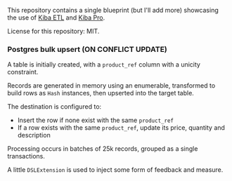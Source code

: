 This repository contains a single blueprint (but I'll add more) showcasing the use of [Kiba ETL](https://www.kiba-etl.org) and [Kiba Pro](https://github.com/thbar/kiba/wiki#kiba-pro).

License for this repository: MIT.

### Postgres bulk upsert (ON CONFLICT UPDATE)

A table is initially created, with a `product_ref` column with a unicity constraint.

Records are generated in memory using an enumerable, transformed to build rows as `Hash` instances, then upserted into the target table.

The destination is configured to:
- Insert the row if none exist with the same `product_ref`
- If a row exists with the same `product_ref`, update its price, quantity and description

Processing occurs in batches of 25k records, grouped as a single transactions.

A little `DSLExtension` is used to inject some form of feedback and measure.
